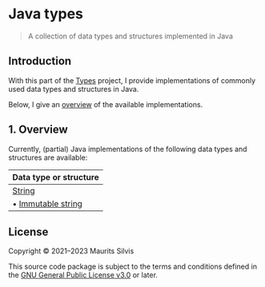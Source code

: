 # Java types

> A collection of data types and structures implemented in Java

## Introduction

With this part of the [Types](..) project, I provide implementations of commonly used data types and structures in Java.

Below, I give an [overview](#1-overview) of the available implementations.

## 1. Overview

Currently, (partial) Java implementations of the following data types and structures are available:

| Data type or structure                                                                       |
|----------------------------------------------------------------------------------------------|
| [String](src/main/java/nl/mauritssilvis/types/java/string)                                   |
| • [Immutable string](src/main/java/nl/mauritssilvis/types/java/string/#11-immutable-strings) |

## License

Copyright © 2021–2023 Maurits Silvis

This source code package is subject to the terms and conditions defined in the [GNU General Public License v3.0](../LICENSE.md) or later.
